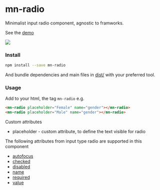 <!-- [![npm version](https://badge.fury.io/js/mn-radio.svg)](https://badge.fury.io/js/mn-radio)
[![Dependency Status](https://gemnasium.com/badges/github.com/minimalist-components/mn-radio.svg)](https://gemnasium.com/github.com/minimalist-components/mn-radio)
[![MIT Licence](https://badges.frapsoft.com/os/mit/mit.svg?v=103)](https://opensource.org/licenses/mit-license.php) -->

# mn-radio

Minimalist input radio component, agnostic to framworks.

See the [demo](https://minimalist-components.github.io/mn-radio/)

<a href="https://minimalist-components.github.io/mn-radio/">
<img src="https://raw.githubusercontent.com/minimalist-components/mn-radio/master/preview.gif">
</a>

### Install

```sh
npm install --save mn-radio
```

And bundle dependencies and main files in [dist/](https://github.com/minimalist-components/mn-radio/tree/master/dist) with your preferred tool.

### Usage

Add to your html, the tag ```mn-radio``` e.g.

```html
<mn-radio placeholder="Female" name="gender"></mn-radio>
<mn-radio placeholder="Male" name="gender"></mn-radio>
```

Custom attributes

- placeholder - custom attribute, to define the text visible for radio

The following attributes from input type radio are supported in this component

- [autofocus](http://www.w3schools.com/tags/att_input_autofocus.asp)
- [checked](http://www.w3schools.com/tags/att_input_checked.asp)
- [disabled](http://www.w3schools.com/tags/att_input_disabled.asp)
- [name](http://www.w3schools.com/tags/att_input_name.asp)
- [required](http://www.w3schools.com/tags/att_input_required.asp)
- [value](http://www.w3schools.com/tags/att_input_value.asp)
